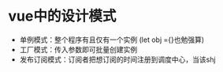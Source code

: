 

#  vue中的设计模式

  - 单例模式：整个程序有且仅有一个实例 (let obj ={}也勉强算)
  - 工厂模式：传入参数即可批量创建实例
  - 发布订阅模式：订阅者把想订阅的时间注册到调度中心，当该shj